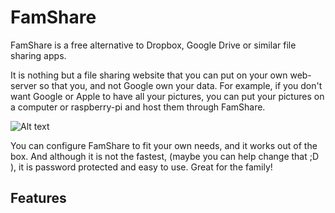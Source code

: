 # FamShare

FamShare is a free alternative to Dropbox, Google Drive or similar file sharing apps. 

It is nothing but a file sharing website that you can put on your own web-server so that you, and not Google own your data. 
For example, if you don't want Google or Apple to have all your pictures, you can put your pictures on a computer or 
raspberry-pi and host them through FamShare.

![Alt text](/path/to/img.jpg)

You can configure FamShare to fit your own needs, and it works out of the box. And although it is not the fastest,
(maybe you can help change that ;D ), it is password protected and easy to use. Great for the family!

## Features
